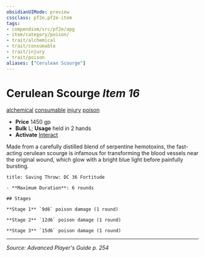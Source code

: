 ```yaml
---
obsidianUIMode: preview
cssclass: pf2e,pf2e-item
tags:
- compendium/src/pf2e/apg
- item/category/poison/
- trait/alchemical
- trait/consumable
- trait/injury
- trait/poison
aliases: ["Cerulean Scourge"]
---
```

# Cerulean Scourge *Item 16*  
[alchemical](alchemical.md "Alchemical Item Trait")  [consumable](consumable.md "Consumable Item Trait")  [injury](injury.md "Injury Item Trait")  [poison](Reference/Rules/Traits/poison.md "Poison Effect Trait")  

- **Price** 1450 gp
- **Bulk** L; **Usage** held in 2 hands
- **Activate** [Interact](interact.md)

Made from a carefully distilled blend of serpentine hemotoxins, the fast-acting cerulean scourge is infamous for transforming the blood vessels near the original wound, which glow with a bright blue light before painfully bursting.

```ad-inline-affliction
title: Saving Throw: DC 36 Fortitude

- **Maximum Duration**: 6 rounds

## Stages

**Stage 1** `9d6` poison damage (1 round)

**Stage 2** `12d6` poison damage (1 round)

**Stage 3** `15d6` poison damage (1 round)
```


---
*Source: Advanced Player's Guide p. 254*